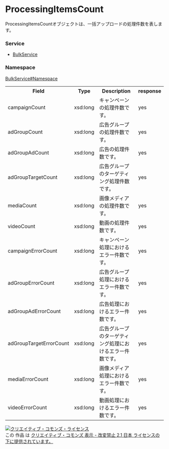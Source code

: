 # ProcessingItemsCount
ProcessingItemsCountオブジェクトは、一括アップロードの処理件数を表します。

### Service
+ [BulkService](../../services/BulkService.md)

### Namespace
[BulkService#Namespace](../../services/BulkService.md#namespace)

<table>
 <tr>
  <th>Field</th>
  <th>Type</th>
  <th>Description</th>
  <th>response</th>
 </tr>
 <tr>
  <td>campaignCount</td>
  <td>xsd:long</td>
  <td>キャンペーンの処理件数です。</td>
  <td>yes</td>
 </tr>
 <tr>
  <td>adGroupCount</td>
  <td>xsd:long</td>
  <td>広告グループの処理件数です。</td>
  <td>yes</td>
 </tr>
 <tr>
  <td>adGroupAdCount</td>
  <td>xsd:long</td>
  <td>広告の処理件数です。</td>
  <td>yes</td>
 </tr>
 <tr>
  <td>adGroupTargetCount</td>
  <td>xsd:long</td>
  <td>広告グループのターゲティング処理件数です。</td>
  <td>yes</td>
 </tr>
 <tr>
  <td>mediaCount</td>
  <td>xsd:long</td>
  <td>画像メディアの処理件数です。</td>
  <td>yes</td>
 </tr>
 <tr>
  <td>videoCount</td>
  <td>xsd:long</td>
  <td>動画の処理件数です。</td>
  <td>yes</td>
 </tr>
 <tr>
  <td>campaignErrorCount</td>
  <td>xsd:long</td>
  <td>キャンペーン処理におけるエラー件数です。</td>
  <td>yes</td>
 </tr>
 <tr>
  <td>adGroupErrorCount</td>
  <td>xsd:long</td>
  <td>広告グループ処理におけるエラー件数です。</td>
  <td>yes</td>
 </tr>
 <tr>
  <td>adGroupAdErrorCount</td>
  <td>xsd:long</td>
  <td>広告処理におけるエラー件数です。</td>
  <td>yes</td>
 </tr>
 <tr>
  <td>adGroupTargetErrorCount</td>
  <td>xsd:long</td>
  <td>広告グループのターゲティング処理におけるエラー件数です。</td>
  <td>yes</td>
 </tr>
 <tr>
  <td>mediaErrorCount</td>
  <td>xsd:long</td>
  <td>画像メディア処理におけるエラー件数です。</td>
  <td>yes</td>
 </tr>
 <tr>
  <td>videoErrorCount</td>
  <td>xsd:long</td>
  <td>動画処理におけるエラー件数です。</td>
  <td>yes</td>
 </tr>
</table>

<a rel="license" href="http://creativecommons.org/licenses/by-nd/2.1/jp/"><img alt="クリエイティブ・コモンズ・ライセンス" style="border-width:0" src="https://i.creativecommons.org/l/by-nd/2.1/jp/88x31.png" /></a><br />この 作品 は <a rel="license" href="http://creativecommons.org/licenses/by-nd/2.1/jp/">クリエイティブ・コモンズ 表示 - 改変禁止 2.1 日本 ライセンスの下に提供されています。</a>
